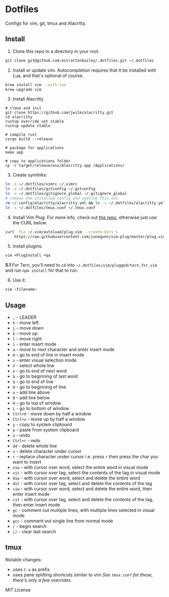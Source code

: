 # Dotfiles
Configs for vim, git, tmux and Alacritty.

## Install
1. Clone this repo to a directory in your root.
```bash
git clone git@github.com:estrattonbailey/.dotfiles.git ~/.dotfiles
```

2. Install or update vim. Autocompletion requires that it be installed with Lua, and that's optional of course.
```bash
brew install vim --with-lua
brew upgrade vim
```

3. Install Alacritty
```
# clone and init
git clone https://github.com/jwilm/alacritty.git
cd alacritty
rustup override set stable
rustup update stable

# compile rust
cargo build --release

# package for applications
make app

# copy to applications folder
cp -r target/release/osx/Alacritty.app /Applications/
```

3. Create symlinks:
```bash
ln -s ~/.dotfiles/vimrc ~/.vimrc
ln -s ~/.dotfiles/gitconfig ~/.gitconfig
ln -s ~/.dotfiles/gitignore_global ~/.gitignore_global
# remove the installed config and symlink this one
rm ~/.config/alacritty/alacritty.yml && ln -s ~/.dotfiles/alacritty.yml ~/.config/alacritty/alacritty.yml
ln -s ~/.dotfiles/tmux.conf ~/.tmux.conf
```

4. Install Vim Plug:
For more info, check out [the repo](https://github.com/junegunn/vim-plug), otherwise just use the CURL below.
```bash
curl -fLo ~/.vim/autoload/plug.vim --create-dirs \
    https://raw.githubusercontent.com/junegunn/vim-plug/master/plug.vim
```

5. Install plugins:
```bash
vim +PlugInstall +qa
```

**5.1** For Tern, you'll need to `cd` into `~/.dotfiles/vim/plugged/tern_for_vim` and run `npm install` for that to run.

6. Use it:
```bash
vim <filename>
```

## Usage
- `,` - LEADER 
- `h` - move left
- `j` - move down
- `k` - move up
- `l` - move right
- `i` - enter insert mode
- `a` - move to next character and enter insert mode
- `A` - go to end of line in insert mode
- `v` - enter visual selection mode
- `V` - select whole line 
- `e` - go to end of next word
- `b` - go to beginning of last word
- `$` - go to end of line
- `0` - go to beginning of line
- `o` - add line above
- `O` - add line below
- `H` - go to top of window
- `L` - go to bottom of window
- `Ctrl+d` - move down by half a window
- `Ctrl+u` - move up by half a window
- `y` - copy to system clipboard
- `p` - paste from system clipboard
- `u` - undo
- `Ctrl+r` - redo
- `dd` - delete whole line
- `x` - delete character under cursor
- `r` - replace character under cursor i.e. press `r` then press the char you want to insert
- `viw` - with cursor over word, select the entire word in visual mode
- `vit` - with cursor over tag, select the contents of the tag in visual mode
- `diw` - with cursor over word, select and delete the entire word
- `dit` - with cursor over tag, select and delete the contents of the tag
- `ciw` - with cursor over word, select and delete the entire word, then enter insert mode
- `cit` - with cursor over tag, select and delete the contents of the tag, then enter insert mode
- `gc` - comment out multiple lines, with multiple lines selected in visual mode
- `gcc` - comment out single line from normal mode
- `/` - begin search
- `//` - clear last search

## tmux
Notable changes:
- uses `C-a` as prefix
- uses pane splitting shortcuts similar to vim
*See `tmux.conf` for these, there's only a few overrides.*

MIT License
